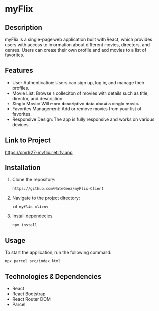 # myFlix

## Description

myFlix is a single-page web application built with React, which provides users with access to information about different movies, directors, and genres. Users can create their own profile and add movies to a list of favorites.

## Features

- User Authentication: Users can sign up, log in, and manage their profiles.
- Movie List: Browse a colleciton of movies with details such as title, director, and description.
- Single Movie: Will more descriptive data about a single movie.
- Favorites Management: Add or remove movies from your list of favorites.
- Responsive Design: The app is fully responsive and works on various devices.

## Link to Project

https://cmr927-myflix.netlify.app

## Installation

1. Clone the repository:

   ```
   https://github.com/NateGeez/myFlix-Client
   ```

2. Navigate to the project directory:

   ```
   cd myflix-client
   ```

3. Install dependecies
   ```
   npm install
   ```

## Usage

To start the application, run the following command:

```
npx parcel src/index.html
```

## Technologies & Dependencies

- React
- React Bootstrap
- React Router DOM
- Parcel
